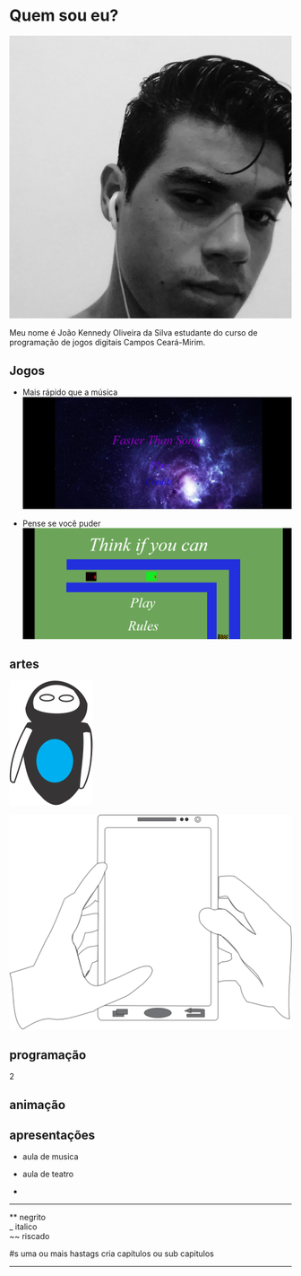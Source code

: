 

# Quem sou eu?
![](Kennedy.jpg)

Meu nome é João Kennedy Oliveira da Silva estudante do curso de programação de jogos digitais Campos Ceará-Mirim.



## Jogos

* Mais rápido que a música 
[![](mais-rapido-que-o-som.png)](https://jefferson141.github.io/Faster%20Than%20Song/)

* Pense se você puder
[![](pense-se-puder.png)](https://jefferson141.github.io/Pense%20se%20voc%C3%AA%20puder/)

## artes

![](Personagem.png)

![](Celular.png)


## programação
2
## animação

## apresentações

* aula de musica

* aula de teatro

* 


* * *

** negrito    
_ italico    
~~ riscado    

#s uma ou mais  hastags cria capítulos ou sub capitulos

* * *

